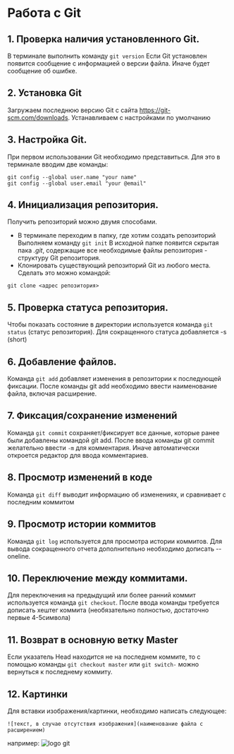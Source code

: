 # Работа с Git
## 1. Проверка наличия установленного Git.
 В терминале выполнить команду `git version`
 Если Git установлен появится сообщение с информацией о версии файла. Иначе будет сообщение об ошибке.

 ## 2. Установка Git
 Загружаем последнюю версию Git с сайта https://git-scm.com/downloads.
 Устанавливаем с настройками по умолчанию

## 3. Настройка Git.
При первом использовании Git необходимо представиться. Для это в терминале вводим две команды: 
```
git config --global user.name "your name"
git config --global user.email "your @email"
```
## 4. Инициализация репозитория.
Получить репозиторий можно двумя способами.
* В терминале переходим в папку, где хотим создать репозиторий
Выполняем команду `git init`
В исходной папке появится скрытая пака *.git*, содержащие все необходимые файлы репозитория - структуру Git репозитория.
* Клонировать существующий репозиторий Git из любого места.
Сделать это можно командой: 
```
git clone <адрес репозитория>
```
## 5. Проверка статуса репозитория.
Чтобы показать состояние в директории используется команда `git status` (статус репозитория). Для сокращенного статуса добавляется -s (short)

## 6. Добавление файлов.
Команда `git add` добавляет изменения в репозитории к последующей фиксации. После команды git add необходимо ввести наименование файла, включая расширение.

## 7. Фиксация/сохранение изменений
Команда `git commit` сохраняет/фиксирует все данные, которые ранее были добавлены командой git add. После ввода команды git commit желательно ввести `-m` для комментария. Иначе автоматически откроется редактор для ввода комментариев.

## 8. Просмотр изменений в коде
Команда `git diff` выводит информацию об изменениях, и сравнивает с последним коммитом 

## 9. Просмотр истории коммитов
Команда `git log` используется для просмотра истории коммитов. Для вывода сокращенного отчета дополнительно необходимо дописать --oneline. 

## 10. Переключение между коммитами.
Для переключения на предыдущий или более ранний коммит используется команда `git checkout`. После ввода команды требуется дописать хештег коммита (необязательно полностью, достаточно первые 4-5символа)

## 11. Возврат в основную ветку Master
Если указатель Head находится не на последнем коммите, то с помощью команды `git checkout master` или `git switch-` можно вернуться к последнему коммиту.

## 12. Картинки
Для вставки изображения/картинки, необходимо написать следующее:
```
![текст, в случае отсутствия изображения](наименование файла с расширением)
```
например:
![logo git](Kartinka1.jpg)